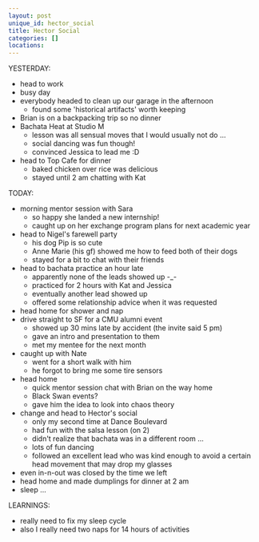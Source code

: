 ```yaml
---
layout: post
unique_id: hector_social
title: Hector Social
categories: []
locations: 
---
```


YESTERDAY:
* head to work
* busy day
* everybody headed to clean up our garage in the afternoon
  * found some 'historical artifacts' worth keeping
* Brian is on a backpacking trip so no dinner
* Bachata Heat at Studio M
  * lesson was all sensual moves that I would usually not do ...
  * social dancing was fun though!
  * convinced Jessica to lead me :D
* head to Top Cafe for dinner
  * baked chicken over rice was delicious
  * stayed until 2 am chatting with Kat

TODAY:
* morning mentor session with Sara
  * so happy she landed a new internship!
  * caught up on her exchange program plans for next academic year
* head to Nigel's farewell party
  * his dog Pip is so cute
  * Anne Marie (his gf) showed me how to feed both of their dogs
  * stayed for a bit to chat with their friends
* head to bachata practice an hour late
  * apparently none of the leads showed up -_-
  * practiced for 2 hours with Kat and Jessica
  * eventually another lead showed up
  * offered some relationship advice when it was requested
* head home for shower and nap
* drive straight to SF for a CMU alumni event
  * showed up 30 mins late by accident (the invite said 5 pm)
  * gave an intro and presentation to them
  * met my mentee for the next month
* caught up with Nate
  * went for a short walk with him
  * he forgot to bring me some tire sensors
* head home
  * quick mentor session chat with Brian on the way home
  * Black Swan events?
  * gave him the idea to look into chaos theory
* change and head to Hector's social
  * only my second time at Dance Boulevard
  * had fun with the salsa lesson (on 2)
  * didn't realize that bachata was in a different room ...
  * lots of fun dancing
  * followed an excellent lead who was kind enough to avoid a certain head movement that may drop my glasses
* even in-n-out was closed by the time we left
* head home and made dumplings for dinner at 2 am
* sleep ...

LEARNINGS:
* really need to fix my sleep cycle
* also I really need two naps for 14 hours of activities
